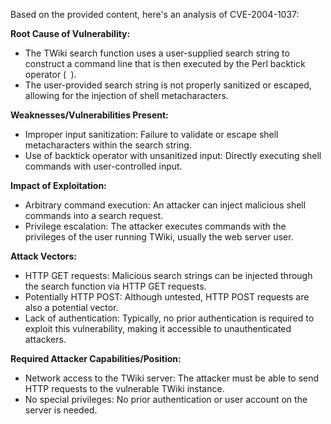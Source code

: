 Based on the provided content, here's an analysis of CVE-2004-1037:

**Root Cause of Vulnerability:**
- The TWiki search function uses a user-supplied search string to construct a command line that is then executed by the Perl backtick operator (` `).
- The user-provided search string is not properly sanitized or escaped, allowing for the injection of shell metacharacters.

**Weaknesses/Vulnerabilities Present:**
- Improper input sanitization: Failure to validate or escape shell metacharacters within the search string.
- Use of backtick operator with unsanitized input: Directly executing shell commands with user-controlled input.

**Impact of Exploitation:**
- Arbitrary command execution: An attacker can inject malicious shell commands into a search request.
- Privilege escalation: The attacker executes commands with the privileges of the user running TWiki, usually the web server user.

**Attack Vectors:**
- HTTP GET requests: Malicious search strings can be injected through the search function via HTTP GET requests.
- Potentially HTTP POST: Although untested, HTTP POST requests are also a potential vector.
- Lack of authentication: Typically, no prior authentication is required to exploit this vulnerability, making it accessible to unauthenticated attackers.

**Required Attacker Capabilities/Position:**
- Network access to the TWiki server: The attacker must be able to send HTTP requests to the vulnerable TWiki instance.
- No special privileges: No prior authentication or user account on the server is needed.